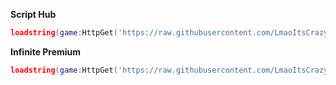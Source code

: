 **Script Hub**
```lua
loadstring(game:HttpGet('https://raw.githubusercontent.com/LmaoItsCrazyBro/new_main/refs/heads/main/total_main.lua'))()
```

**Infinite Premium**
```lua
loadstring(game:HttpGet('https://raw.githubusercontent.com/LmaoItsCrazyBro/new_main/refs/heads/main/Infinite_Premium.lua'))()
```
